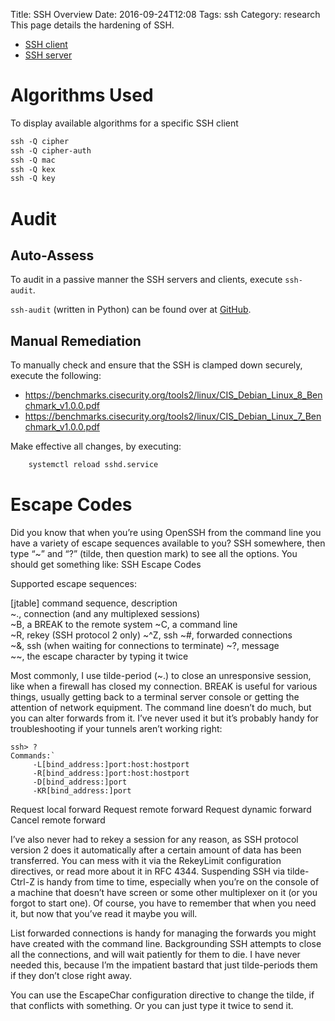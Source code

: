 Title: SSH Overview
Date: 2016-09-24T12:08
Tags: ssh
Category: research
This page details the hardening of SSH.

* [SSH client](SSH_client "wikilink")
* [SSH server](SSH_server "wikilink")

Algorithms Used
===============

To display available algorithms for a specific SSH client

```bash
ssh -Q cipher
ssh -Q cipher-auth
ssh -Q mac
ssh -Q kex
ssh -Q key
```

Audit
=====

Auto-Assess
-----------

To audit in a passive manner the SSH servers and clients, execute
`ssh-audit`.

`ssh-audit` (written in Python) can be found over at
[GitHub](https://github.com/jtesta/ssh-audit).

Manual Remediation
------------------

To manually check and ensure that the SSH is clamped down securely,
execute the following:

* <https://benchmarks.cisecurity.org/tools2/linux/CIS_Debian_Linux_8_Benchmark_v1.0.0.pdf>
* <https://benchmarks.cisecurity.org/tools2/linux/CIS_Debian_Linux_7_Benchmark_v1.0.0.pdf>

Make effective all changes, by executing:

```bash
    systemctl reload sshd.service
```

Escape Codes
============

Did you know that when you’re using OpenSSH from the command line you
have a variety of escape sequences available to you? SSH somewhere, then
type “~” and “?” (tilde, then question mark) to see all the options. You
should get something like: SSH Escape Codes

Supported escape sequences:

[jtable]
command sequence, description
~., connection (and any multiplexed sessions)
~B, a BREAK to the remote system
~C, a command line
~R, rekey (SSH protocol 2 only)
~^Z, ssh
~#, forwarded connections
~&, ssh (when waiting for connections to terminate)
~?, message
~~, the escape character by typing it twice

Most commonly, I use tilde-period (~.) to close an unresponsive session,
like when a firewall has closed my connection. BREAK is useful for
various things, usually getting back to a terminal server console or
getting the attention of network equipment. The command line doesn’t do
much, but you can alter forwards from it. I’ve never used it but it’s
probably handy for troubleshooting if your tunnels aren’t working right:

```ssh
ssh> ?
Commands:`
     -L[bind_address:]port:host:hostport
     -R[bind_address:]port:host:hostport
     -D[bind_address:]port
     -KR[bind_address:]port
```

Request local forward Request remote forward Request dynamic forward
Cancel remote forward

I’ve also never had to rekey a session for any reason, as SSH protocol
version 2 does it automatically after a certain amount of data has been
transferred. You can mess with it via the RekeyLimit configuration
directives, or read more about it in RFC 4344. Suspending SSH via
tilde-Ctrl-Z is handy from time to time, especially when you’re on the
console of a machine that doesn’t have screen or some other multiplexer
on it (or you forgot to start one). Of course, you have to remember that
when you need it, but now that you’ve read it maybe you will.

List forwarded connections is handy for managing the forwards you might
have created with the command line. Backgrounding SSH attempts to close
all the connections, and will wait patiently for them to die. I have
never needed this, because I’m the impatient bastard that just
tilde-periods them if they don’t close right away.

You can use the EscapeChar configuration directive to change the tilde,
if that conflicts with something. Or you can just type it twice to send
it.
